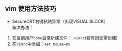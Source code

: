 vim 使用方法技巧
-----------------
* SecureCRT右键粘贴异常（出现VISUAL BLOCK）<br>
解决办法：
1. 在当前用户`home`目录新建文件：`.vimrc`(若有则无需创建)<br>
2. 在`vimrc`中添加：`set mouse=nv`<br>
